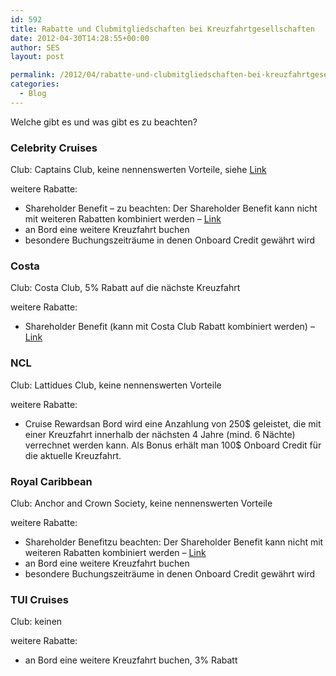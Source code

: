 ```yaml
---
id: 592
title: Rabatte und Clubmitgliedschaften bei Kreuzfahrtgesellschaften
date: 2012-04-30T14:28:55+00:00
author: SES
layout: post

permalink: /2012/04/rabatte-und-clubmitgliedschaften-bei-kreuzfahrtgesellschaften/
categories:
  - Blog
---
```

Welche gibt es und was gibt es zu beachten?

### Celebrity Cruises

Club: Captains Club, keine nennenswerten Vorteile, siehe [Link](/2011/12/celebrity-cruises-welche-vorteile-bietet-der-captains-club/)

weitere Rabatte:

  * Shareholder Benefit – zu beachten: Der Shareholder Benefit kann nicht mit weiteren Rabatten kombiniert werden – [Link](http://www.rclinvestor.com/phoenix.zhtml?c=103045&p=irol-shareholderbenefit)
  * an Bord eine weitere Kreuzfahrt buchen
  * besondere Buchungszeiträume in denen Onboard Credit gewährt wird

### Costa

Club: Costa Club, 5% Rabatt auf die nächste Kreuzfahrt

weitere Rabatte:

  * Shareholder Benefit (kann mit Costa Club Rabatt kombiniert werden) – [Link](http://phx.corporate-ir.net/phoenix.zhtml?c=140690&p=irol-sharebenefit)

### NCL

Club: Lattidues Club, keine nennenswerten Vorteile

weitere Rabatte:

  * Cruise Rewardsan Bord wird eine Anzahlung von 250$ geleistet, die mit einer Kreuzfahrt innerhalb der nächsten 4 Jahre (mind. 6 Nächte) verrechnet werden kann. Als Bonus erhält man 100$ Onboard Credit für die aktuelle Kreuzfahrt.

### Royal Caribbean

Club: Anchor and Crown Society, keine nennenswerten Vorteile

weitere Rabatte:

  * Shareholder Benefitzu beachten: Der Shareholder Benefit kann nicht mit weiteren Rabatten kombiniert werden – [Link](http://www.rclinvestor.com/phoenix.zhtml?c=103045&p=irol-shareholderbenefit)
  * an Bord eine weitere Kreuzfahrt buchen
  * besondere Buchungszeiträume in denen Onboard Credit gewährt wird

### TUI Cruises

Club: keinen

weitere Rabatte:

  * an Bord eine weitere Kreuzfahrt buchen, 3% Rabatt

